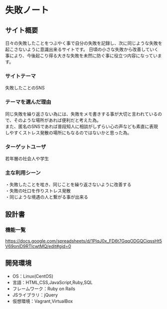 # 失敗ノート

## サイト概要
日々の失敗したことをつぶやく事で自分の失敗を記録し、次に同じような失敗を起こさないように意識出来るサイトです。
日頃の小さな失敗から改善していく事により、今後起こり得る大きな失敗を未然に防ぐ事に役立つ内容になっています。

### サイトテーマ
失敗したことのSNS

### テーマを選んだ理由
同じ失敗を繰り返さない為には、失敗をメモ書きする事が大切と言われているので、そのような場所があれば便利だと考えた為。  
また、匿名のSNSであれば普段知人に相談がしずらい心の声なども素直に表現しやすくストレス発散の場所にもなるのではないかと思った為。

### ターゲットユーザ
若年層の社会人や学生

### 主な利用シーン
・失敗したことを呟き、同じことを繰り返さないように改善する  
・失敗の吐口を作りストレス発散  
・同じような境遇の人と繋がる事が出来る

## 設計書

### 機能一覧
https://docs.google.com/spreadsheets/d/1PlqJ0x_FD6t7GqqODGQCiqssHt5V69onlD9RTlcwtMQ/edit#gid=0

## 開発環境
- OS：Linux(CentOS)
- 言語：HTML,CSS,JavaScript,Ruby,SQL
- フレームワーク：Ruby on Rails
- JSライブラリ：jQuery
- 仮想環境：Vagrant,VirtualBox
